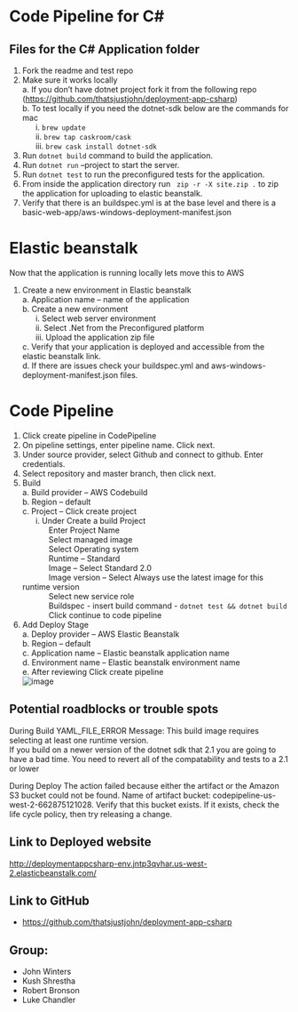 # Code Pipeline for C#
## Files for the C# Application folder
1.	Fork the readme and test repo <br>
2.	Make sure it works locally<br>
a. 	If you don’t have dotnet project fork it from the following repo (https://github.com/thatsjustjohn/deployment-app-csharp)<br>
b.	To test locally if you need the dotnet-sdk below are the commands for mac<br>
&nbsp;&nbsp;&nbsp;&nbsp;&nbsp;&nbsp;i.	`brew update`<br>
&nbsp;&nbsp;&nbsp;&nbsp;&nbsp;&nbsp;ii.	`brew tap caskroom/cask`<br>
&nbsp;&nbsp;&nbsp;&nbsp;&nbsp;&nbsp;iii.	`brew cask install dotnet-sdk `<br>
3.	Run `dotnet build` command to build the application.
4.	Run `dotnet run` –project <project name> to start the server.
5.	Run `dotnet test` to run the preconfigured tests for the application.
6.	From inside the application directory run ` zip -r -X site.zip .` to zip the application for uploading to elastic beanstalk.
7.	Verify that there is an buildspec.yml is at the base level and there is a basic-web-app/aws-windows-deployment-manifest.json

# Elastic beanstalk 
Now that the application is running locally lets move this to AWS
1.	Create a new environment in Elastic beanstalk<br>
a.	Application name – name of the application<br>
b.	Create a new environment<br>
&nbsp;&nbsp;&nbsp;&nbsp;&nbsp;&nbsp;i.	Select web server environment<br>
&nbsp;&nbsp;&nbsp;&nbsp;&nbsp;&nbsp;ii.	Select .Net from the Preconfigured platform<br>
&nbsp;&nbsp;&nbsp;&nbsp;&nbsp;&nbsp;iii. Upload the application zip file<br>
c.	Verify that your application is deployed and accessible from the elastic beanstalk link.<br>
d.	If there are issues check your buildspec.yml and aws-windows-deployment-manifest.json files.<br>

# Code Pipeline
1.	Click create pipeline in CodePipeline <br>
2.	On pipeline settings, enter pipeline name. Click next.<br>
3.	Under source provider, select Github and connect to github. Enter credentials.<br>
4.	Select repository and master branch, then click next.<br>
5.	Build <br>
a.	Build provider – AWS Codebuild<br>
b.	Region – default <br>
c.	Project – Click create project <br>
&nbsp;&nbsp;&nbsp;&nbsp;&nbsp;&nbsp;i.	Under Create a build Project <br>
	&nbsp;&nbsp;&nbsp;&nbsp;&nbsp;&nbsp;&nbsp;&nbsp;&nbsp;&nbsp;&nbsp;&nbsp;Enter Project Name <br>
    &nbsp;&nbsp;&nbsp;&nbsp;&nbsp;&nbsp;&nbsp;&nbsp;&nbsp;&nbsp;&nbsp;&nbsp;Select managed image <br>
	&nbsp;&nbsp;&nbsp;&nbsp;&nbsp;&nbsp;&nbsp;&nbsp;&nbsp;&nbsp;&nbsp;&nbsp;Select Operating system <br>
	&nbsp;&nbsp;&nbsp;&nbsp;&nbsp;&nbsp;&nbsp;&nbsp;&nbsp;&nbsp;&nbsp;&nbsp;Runtime – Standard <br>
	&nbsp;&nbsp;&nbsp;&nbsp;&nbsp;&nbsp;&nbsp;&nbsp;&nbsp;&nbsp;&nbsp;&nbsp;Image – Select Standard 2.0 <br>
	&nbsp;&nbsp;&nbsp;&nbsp;&nbsp;&nbsp;&nbsp;&nbsp;&nbsp;&nbsp;&nbsp;&nbsp;Image version – Select Always use the latest image for this runtime version <br>
	&nbsp;&nbsp;&nbsp;&nbsp;&nbsp;&nbsp;&nbsp;&nbsp;&nbsp;&nbsp;&nbsp;&nbsp;Select new service role <br>
	&nbsp;&nbsp;&nbsp;&nbsp;&nbsp;&nbsp;&nbsp;&nbsp;&nbsp;&nbsp;&nbsp;&nbsp;Buildspec - insert build command - `dotnet test && dotnet build` <br>
	&nbsp;&nbsp;&nbsp;&nbsp;&nbsp;&nbsp;&nbsp;&nbsp;&nbsp;&nbsp;&nbsp;&nbsp;Click continue to code pipeline <br>
6.	Add Deploy Stage<br>
a.	Deploy provider – AWS Elastic Beanstalk<br>
b.	Region – default<br>
c.	Application name – Elastic beanstalk application name<br>
d.	Environment name – Elastic beanstalk environment name<br>
e.	After reviewing Click create pipeline<br>
![image](https://imgur.com/bP5rmAA)
## Potential roadblocks or trouble spots
During Build
YAML_FILE_ERROR Message: This build image requires selecting at least one runtime version.  
If you build on a newer version of the dotnet sdk that 2.1 you are going to have a bad time.  You need to revert all of the compatability and tests to a 2.1 or lower

During Deploy
The action failed because either the artifact or the Amazon S3 bucket could not be found. Name of artifact bucket: codepipeline-us-west-2-662875121028. Verify that this bucket exists. If it exists, check the life cycle policy, then try releasing a change.

## Link to Deployed website
http://deploymentappcsharp-env.jntp3qvhar.us-west-2.elasticbeanstalk.com/


## Link to GitHub
- https://github.com/thatsjustjohn/deployment-app-csharp

## Group:
* John Winters
* Kush Shrestha
* Robert Bronson
* Luke Chandler

